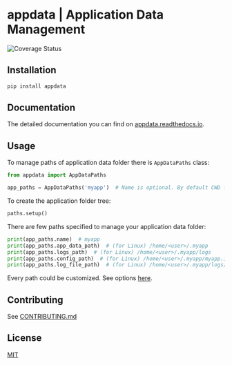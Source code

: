# appdata | Application Data Management

![Coverage Status](https://coveralls.io/repos/github/VoIlAlex/appdata/badge.svg?branch=master)

## Installation

```bash
pip install appdata
```

## Documentation

The detailed documentation you can find on [appdata.readthedocs.io](https://appdata.readthedocs.io/en/latest/index.html).

## Usage

To manage paths of application data folder there is `AppDataPaths` class:

```python
from appdata import AppDataPaths

app_paths = AppDataPaths('myapp')  # Name is optional. By default CWD folder name is used.
```

To create the application folder tree:

```python
paths.setup()
```

There are few paths specified to manage your application data folder:

```python
print(app_paths.name)  # myapp
print(app_paths.app_data_path)  # (for Linux) /home/<user>/.myapp
print(app_paths.logs_path)  # (for Linux) /home/<user>/.myapp/logs
print(app_paths.config_path)  # (for Linux) /home/<user>/.myapp/myapp.ini
print(app_paths.log_file_path)  # (for Linux) /home/<user>/.myapp/logs/myapp.log
```

Every path could be customized. See options [here](https://appdata.readthedocs.io/).

## Contributing

See [CONTRIBUTING.md](CONTRIBUTING.md)

## License

[MIT](LICENSE.md)